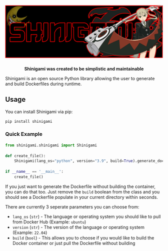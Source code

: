 <h1 align="center">
    <img src="https://raw.githubusercontent.com/azazelm3dj3d/shinigami/main/.github/assets/shinigami_logo.png" />
</h1>

<p align="center">
    <b>Shinigami was created to be simplistic and maintainable</b>
</p>

Shinigami is an open source Python library allowing the user to generate and build Dockerfiles during runtime.

## Usage

You can install Shinigami via pip:
```bash
pip install shinigami
```

### Quick Example
```python
from shinigami.shinigami import Shinigami

def create_file():
    Shinigami(lang_os="python", version="3.9", build=True).generate_dockerfile()

if __name__ == '__main__':
    create_file()
```

If you just want to generate the Dockerfile without building the container, you can do that too. Just remove the `build` boolean from the class and you should see a Dockerfile populate in your current directory within seconds.

There are currently 3 seperate parameters you can choose from:

- `lang_os` (`str`)   - The language or operating system you should like to pull from Docker Hub (Example: `ubuntu`)
- `version` (`str`)   - The version of the language or operating system (Example: `22.04`)
- `build`   (`bool`)  - This allows you to choose if you would like to build the Docker container or just pull the Dockerfile without building